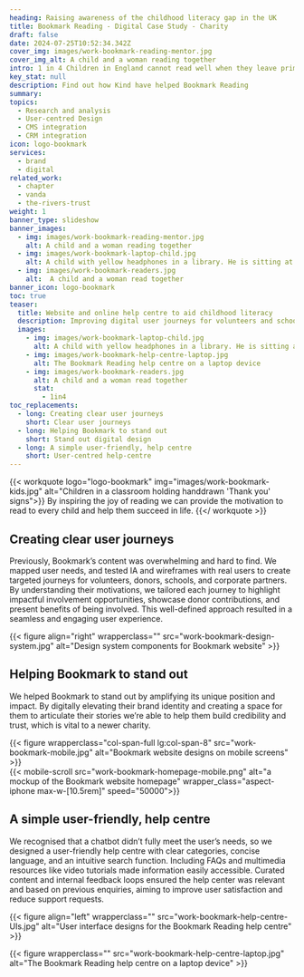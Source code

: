 ```yaml
---
heading: Raising awareness of the childhood literacy gap in the UK 
title: Bookmark Reading - Digital Case Study - Charity
draft: false
date: 2024-07-25T10:52:34.342Z
cover_img: images/work-bookmark-reading-mentor.jpg
cover_img_alt: A child and a woman reading together
intro: 1 in 4 Children in England cannot read well when they leave primary school. Children unable to read well will face difficulties for the rest of school and beyond, devastatingly impacting their life chances. This results in 7.1 million adults in England who struggle to read and face challenges every day – at home, on the move, in the workplace, and with their friends and families.
key_stat: null
description: Find out how Kind have helped Bookmark Reading
summary:
topics:
  - Research and analysis
  - User-centred Design
  - CMS integration
  - CRM integration
icon: logo-bookmark
services:
  - brand
  - digital
related_work:
  - chapter
  - vanda
  - the-rivers-trust
weight: 1
banner_type: slideshow
banner_images:
  - img: images/work-bookmark-reading-mentor.jpg
    alt: A child and a woman reading together
  - img: images/work-bookmark-laptop-child.jpg
    alt: A child with yellow headphones in a library. He is sitting at an open laptop and smiling
  - img: images/work-bookmark-readers.jpg
    alt:  A child and a woman read together
banner_icon: logo-bookmark
toc: true
teaser:
  title: Website and online help centre to aid childhood literacy
  description: Improving digital user journeys for volunteers and schools working with Bookmark to develop whole-school reading cultures and provide one-to-one reading support.
  images:
    - img: images/work-bookmark-laptop-child.jpg
      alt: A child with yellow headphones in a library. He is sitting at an open laptop and smiling
    - img: images/work-bookmark-help-centre-laptop.jpg
      alt: The Bookmark Reading help centre on a laptop device
    - img: images/work-bookmark-readers.jpg
      alt: A child and a woman read together
      stat: 
        - 1in4
toc_replacements:
  - long: Creating clear user journeys
    short: Clear user journeys
  - long: Helping Bookmark to stand out
    short: Stand out digital design
  - long: A simple user-friendly, help centre
    short: User-centred help-centre
---
```


{{< workquote logo="logo-bookmark" img="images/work-bookmark-kids.jpg" alt="Children in a classroom holding handdrawn 'Thank you' signs">}}
By inspiring the joy of reading we can provide the motivation to read to every child and help them succeed in life.
{{</ workquote >}}


<!-- Text left -->
<div class="w-full grid grid-cols-12 gap-x-2.5 gap-y-6 lg:gap-6 xl:gap-8">
  <div class="prose col-span-full lg:col-span-8">

  ## Creating clear user journeys

  Previously, Bookmark’s content was overwhelming and hard to find. We mapped user needs, and tested IA and wireframes with real users to create targeted journeys for volunteers, donors, schools, and corporate partners. By understanding their motivations, we tailored each journey to highlight impactful involvement opportunities, showcase donor contributions, and present benefits of being involved. This well-defined approach resulted in a seamless and engaging user experience.

  </div>
</div>

{{< figure align="right" wrapperclass="" src="work-bookmark-design-system.jpg" alt="Design system components for Bookmark website" >}}



<!-- Text right -->
<div class="w-full grid grid-cols-12 gap-x-2.5 gap-y-6 lg:gap-6 xl:gap-8">
  <div class="prose col-span-full lg:col-span-8 lg:col-start-5">

  ## Helping Bookmark to stand out

  We helped Bookmark to stand out by amplifying its unique position and impact. By digitally elevating their brand identity and creating a space for them to articulate their stories we’re able to help them build credibility and trust, which is vital to a newer charity. 
  </div>
</div>

<div class="w-full grid grid-cols-12 gap-x-2.5 gap-y-6 lg:gap-6 xl:gap-8">
  {{< figure wrapperclass="col-span-full lg:col-span-8" src="work-bookmark-mobile.jpg" alt="Bookmark website designs on mobile screens" >}}
  <div class="col-span-full lg:col-span-4">
  {{< mobile-scroll src="work-bookmark-homepage-mobile.png" alt="a mockup of the Bookmark website homepage" wrapper_class="aspect-iphone max-w-[10.5rem]" speed="50000">}}
  </div>
</div>


<!-- Text left -->
<div class="w-full grid grid-cols-12 gap-x-2.5 gap-y-6 lg:gap-6 xl:gap-8">
  <div class="prose col-span-full lg:col-span-8">

  ## A simple user-friendly, help centre

  We recognised that a chatbot didn’t fully meet the user’s needs, so we designed a user-friendly help centre with clear categories, concise language, and an intuitive search function. Including FAQs and multimedia resources like video tutorials made information easily accessible. Curated content and internal feedback loops ensured the help center was relevant and based on previous enquiries, aiming to improve user satisfaction and reduce support requests.

  </div>
</div>

{{< figure align="left" wrapperclass="" src="work-bookmark-help-centre-UIs.jpg" alt="User interface designs for the Bookmark Reading help centre" >}}

{{< figure wrapperclass="" src="work-bookmark-help-centre-laptop.jpg" alt="The Bookmark Reading help centre on a laptop device" >}}
